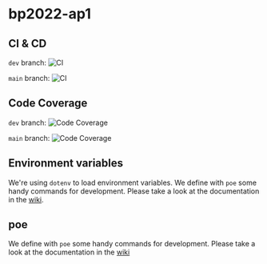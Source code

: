 # bp2022-ap1

## CI & CD

`dev` branch: ![CI](https://github.com/BP2022-AP1/bp2022-ap1/actions/workflows/python-app.yml/badge.svg?branch=dev)

`main` branch: ![CI](https://github.com/BP2022-AP1/bp2022-ap1/actions/workflows/python-app.yml/badge.svg?branch=main)

## Code Coverage

`dev` branch: ![Code Coverage](https://img.shields.io/coverallsCoverage/github/BP2022-AP1/bp2022-ap1?branch=dev)

`main` branch: ![Code Coverage](https://img.shields.io/coverallsCoverage/github/BP2022-AP1/bp2022-ap1?branch=main)

## Environment variables

We're using `dotenv` to load environment variables. We define with `poe` some handy commands for development. Please take a look at the documentation in the [wiki](https://github.com/BP2022-AP1/bp2022-ap1/wiki#environment-variables).
## poe

We define with `poe` some handy commands for development. Please take a look at the documentation in the [wiki](https://github.com/BP2022-AP1/bp2022-ap1/wiki#poe)
